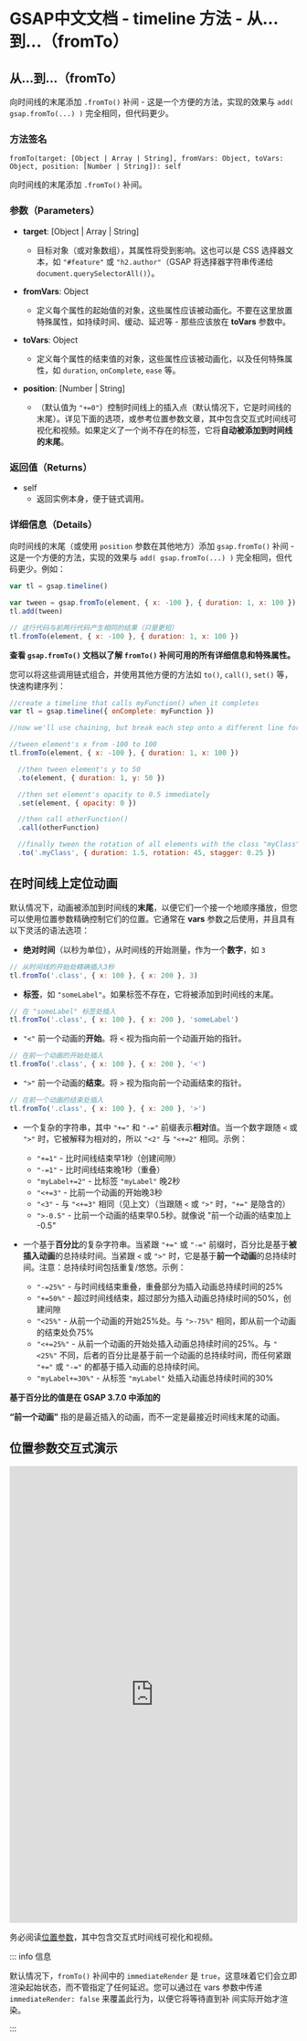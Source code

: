# GSAP中文文档 - timeline 方法 - 从...到...（fromTo）

## 从...到...（fromTo）

向时间线的末尾添加 `.fromTo()` 补间 - 这是一个方便的方法，实现的效果与 `add( gsap.fromTo(...) )` 完全相同，但代码更少。

### 方法签名

```plaintext
fromTo(target: [Object | Array | String], fromVars: Object, toVars: Object, position: [Number | String]): self
```

向时间线的末尾添加 `.fromTo()` 补间。

### 参数（Parameters）

- **target**: [Object | Array | String]

  - 目标对象（或对象数组），其属性将受到影响。这也可以是 CSS 选择器文本，如 `"#feature"` 或 `"h2.author"`（GSAP 将选择器字符串传递给 `document.querySelectorAll()`）。

- **fromVars**: Object

  - 定义每个属性的起始值的对象，这些属性应该被动画化。不要在这里放置特殊属性，如持续时间、缓动、延迟等 - 那些应该放在 **toVars** 参数中。

- **toVars**: Object

  - 定义每个属性的结束值的对象，这些属性应该被动画化，以及任何特殊属性，如 `duration`, `onComplete`, `ease` 等。

- **position**: [Number | String]
  - （默认值为 `"+=0"`）控制时间线上的插入点（默认情况下，它是时间线的末尾）。详见下面的选项，或参考位置参数文章，其中包含交互式时间线可视化和视频。如果定义了一个尚不存在的标签，它将**自动被添加到时间线的末尾**。

### 返回值（Returns）

- self
  - 返回实例本身，便于链式调用。

### 详细信息（Details）

向时间线的末尾（或使用 `position` 参数在其他地方）添加 `gsap.fromTo()` 补间 - 这是一个方便的方法，实现的效果与 `add( gsap.fromTo(...) )` 完全相同，但代码更少。例如：

```javascript
var tl = gsap.timeline()

var tween = gsap.fromTo(element, { x: -100 }, { duration: 1, x: 100 })
tl.add(tween)

// 这行代码与前两行代码产生相同的结果（只是更短）
tl.fromTo(element, { x: -100 }, { duration: 1, x: 100 })
```

**查看 `gsap.fromTo()` 文档以了解 `fromTo()` 补间可用的所有详细信息和特殊属性。**

您可以将这些调用链式组合，并使用其他方便的方法如 `to()`, `call()`, `set()` 等，快速构建序列：

```javascript
//create a timeline that calls myFunction() when it completes
var tl = gsap.timeline({ onComplete: myFunction })

//now we'll use chaining, but break each step onto a different line for readability...

//tween element's x from -100 to 100
tl.fromTo(element, { x: -100 }, { duration: 1, x: 100 })

  //then tween element's y to 50
  .to(element, { duration: 1, y: 50 })

  //then set element's opacity to 0.5 immediately
  .set(element, { opacity: 0 })

  //then call otherFunction()
  .call(otherFunction)

  //finally tween the rotation of all elements with the class "myClass" to 45 and stagger the start times by 0.25 seconds
  .to('.myClass', { duration: 1.5, rotation: 45, stagger: 0.25 })
```

## 在时间线上定位动画

默认情况下，动画被添加到时间线的**末尾**，以便它们一个接一个地顺序播放，但您可以使用位置参数精确控制它们的位置。它通常在 **vars** 参数之后使用，并且具有以下灵活的语法选项：

- **绝对时间**（以秒为单位），从时间线的开始测量，作为一个**数字**，如 `3`

```javascript
// 从时间线的开始处精确插入3秒
tl.fromTo('.class', { x: 100 }, { x: 200 }, 3)
```

- **标签**，如 `"someLabel"`。如果标签不存在，它将被添加到时间线的末尾。

```javascript
// 在 "someLabel" 标签处插入
tl.fromTo('.class', { x: 100 }, { x: 200 }, 'someLabel')
```

- `"<"` 前一个动画的**开始**。将 `<` 视为指向前一个动画开始的指针。

```javascript
// 在前一个动画的开始处插入
tl.fromTo('.class', { x: 100 }, { x: 200 }, '<')
```

- `">"` 前一个动画的**结束**。将 `>` 视为指向前一个动画结束的指针。

```javascript
// 在前一个动画的结束处插入
tl.fromTo('.class', { x: 100 }, { x: 200 }, '>')
```

- 一个复杂的字符串，其中 `"+="` 和 `"-="` 前缀表示**相对**值。当一个数字跟随 `<` 或 `">"` 时，它被解释为相对的，所以 `"<2"` 与 `"<+=2"` 相同。示例：

  - `"+=1"` - 比时间线结束早1秒（创建间隙）
  - `"-=1"` - 比时间线结束晚1秒（重叠）
  - `"myLabel+=2"` - 比标签 `"myLabel"` 晚2秒
  - `"<+=3"` - 比前一个动画的开始晚3秒
  - `"<3"` - 与 `"<+=3"` 相同（见上文）（当跟随 `<` 或 `">"` 时，`"+="` 是隐含的）
  - `">-0.5"` - 比前一个动画的结束早0.5秒。就像说 "前一个动画的结束加上 -0.5"

- 一个基于**百分比**的复杂字符串。当紧跟 `"+="` 或 `"-="` 前缀时，百分比是基于**被插入动画**的总持续时间。当紧跟 `<` 或 `">"` 时，它是基于**前一个动画**的总持续时间。注意：总持续时间包括重复/悠悠。示例：

  - `"-=25%"` - 与时间线结束重叠，重叠部分为插入动画总持续时间的25%
  - `"+=50%"` - 超过时间线结束，超过部分为插入动画总持续时间的50%，创建间隙
  - `"<25%"` - 从前一个动画的开始25%处。与 `">-75%"` 相同，即从前一个动画的结束处负75%
  - `"<+=25%"` - 从前一个动画的开始处插入动画总持续时间的25%。与 `"<25%"` 不同，后者的百分比是基于前一个动画的总持续时间，而任何紧跟 `"+="` 或 `"-="` 的都基于插入动画的总持续时间。
  - `"myLabel+=30%"` - 从标签 `"myLabel"` 处插入动画总持续时间的30%

**基于百分比的值是在 GSAP 3.7.0 中添加的**

**“前一个动画”** 指的是最近插入的动画，而不一定是最接近时间线末尾的动画。

## 位置参数交互式演示

<iframe src="https://codepen.io/GreenSock/pen/PopXddg" width="100%" height="800" scrolling="no" frameborder="no" allowtransparency="true" allowfullscreen="true"></iframe>

务必阅读[位置参数](https://gsap.com/resources/position-parameter)，其中包含交互式时间线可视化和视频。

::: info 信息

默认情况下，`fromTo()` 补间中的 `immediateRender` 是 `true`，这意味着它们会立即渲染起始状态，而不管指定了任何延迟。您可以通过在 vars 参数中传递 `immediateRender: false` 来覆盖此行为，以便它将等待直到补
间实际开始才渲染。

:::
